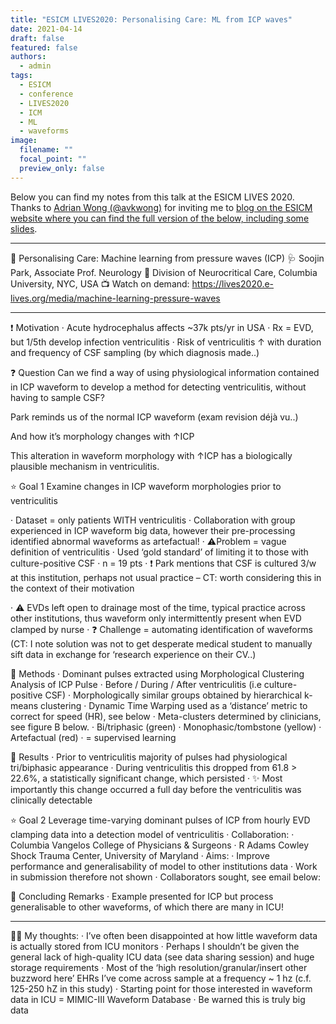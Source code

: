 ```yaml
---
title: "ESICM LIVES2020: Personalising Care: ML from ICP waves"
date: 2021-04-14
draft: false
featured: false
authors:
  - admin
tags:
  - ESICM
  - conference
  - LIVES2020
  - ICM
  - ML
  - waveforms
image:
  filename: ""
  focal_point: ""
  preview_only: false
---
```

Below you can find my notes from this talk at the ESICM LIVES 2020. Thanks to [Adrian Wong (@avkwong)](https://twitter.com/avkwong) for inviting me to [blog on the ESICM website where you can find the full version of the below, including some slides](https://www.esicm.org/blog/?p=3072).

---

💬 Personalising Care: Machine learning from pressure waves (ICP)
🩺 Soojin Park, Associate Prof. Neurology
🏥 Division of Neurocritical Care, Columbia University, NYC, USA
📺 Watch on demand: https://lives2020.e-lives.org/media/machine-learning-pressure-waves

---

❗ Motivation
· Acute hydrocephalus affects ~37k pts/yr in USA
· Rx = EVD, but 1/5th develop infection ventriculitis
· Risk of ventriculitis ↑ with duration and frequency of CSF sampling (by which diagnosis made..)

❓ Question
Can we find a way of using physiological information contained in ICP waveform to develop a method for detecting ventriculitis, without having to sample CSF?

Park reminds us of the normal ICP waveform (exam revision déjà vu..)

 And how it’s morphology changes with ↑ICP

This alteration in waveform morphology with ↑ICP has a biologically plausible mechanism in ventriculitis.

 ⭐ Goal 1
Examine changes in ICP waveform morphologies prior to ventriculitis

· Dataset = only patients WITH ventriculitis
· Collaboration with group experienced in ICP waveform big data, however their pre-processing identified abnormal waveforms as artefactual!
· ⚠Problem = vague definition of ventriculitis
· Used ‘gold standard’ of limiting it to those with culture-positive CSF
· n = 19 pts
· ❗ Park mentions that CSF is cultured 3/w at this institution, perhaps not usual practice – CT: worth considering this in the context of their motivation

· ⚠ EVDs left open to drainage most of the time, typical practice across other institutions, thus waveform only intermittently present when EVD clamped by nurse
· ❓ Challenge = automating identification of waveforms (CT: I note solution was not to get desperate medical student to manually sift data in exchange for ‘research experience on their CV..)

🔧 Methods
· Dominant pulses extracted using Morphological Clustering Analysis of ICP Pulse
· Before / During / After ventriculitis (i.e culture-positive CSF)
· Morphologically similar groups obtained by hierarchical k-means clustering
· Dynamic Time Warping used as a ‘distance’ metric to correct for speed (HR), see below
· Meta-clusters determined by clinicians, see figure B below.
· Bi/triphasic (green)
· Monophasic/tombstone (yellow)
· Artefactual (red)
· = supervised learning

📜 Results
· Prior to ventriculitis majority of pulses had physiological tri/biphasic appearance
· During ventriculitis this dropped from 61.8 > 22.6%, a statistically significant change, which persisted
· ✨ Most importantly this change occurred a full day before the ventriculitis was clinically detectable

  ⭐ Goal 2
Leverage time-varying dominant pulses of ICP from hourly EVD clamping data into a detection model of ventriculitis
· Collaboration:
· Columbia Vangelos College of Physicians & Surgeons
· R Adams Cowley Shock Trauma Center, University of Maryland
· Aims:
· Improve performance and generalisability of model to other institutions data
· Work in submission therefore not shown
· Collaborators sought, see email below:

 🚩 Concluding Remarks
· Example presented for ICP but process generalisable to other waveforms, of which there are many in ICU!

---

🙋‍♂️ My thoughts:
· I’ve often been disappointed at how little waveform data is actually stored from ICU monitors
· Perhaps I shouldn’t be given the general lack of high-quality ICU data (see data sharing session) and huge storage requirements
· Most of the ‘high resolution/granular/insert other buzzword here’ EHRs I’ve come across sample at a frequency ~ 1 hz (c.f. 125-250 hZ in this study)
· Starting point for those interested in waveform data in ICU = MIMIC-III Waveform Database
· Be warned this is truly big data